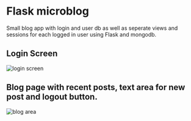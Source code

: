# Flask microblog

Small blog app with login and user db as well as seperate views and sessions for each logged in user using Flask and mongodb.


## Login Screen

![login screen](https://i.imgur.com/c0eiDVy.png)

## Blog page with recent posts, text area for new post and logout button.

![blog area](https://i.imgur.com/5vbKqAX.png)

